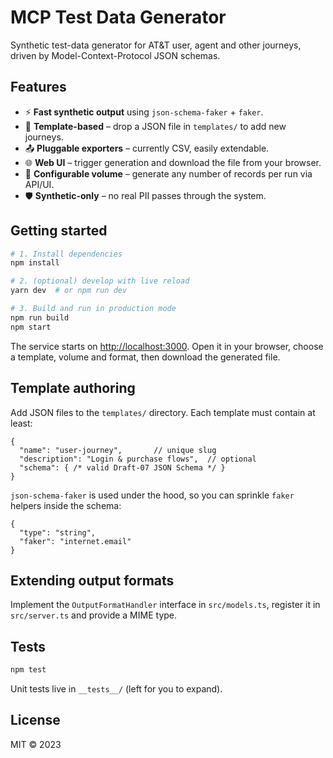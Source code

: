 # MCP Test Data Generator

Synthetic test-data generator for AT&T user, agent and other journeys, driven by Model-Context-Protocol JSON schemas.

## Features

* ⚡ **Fast synthetic output** using `json-schema-faker` + `faker`.
* 🔌 **Template-based** – drop a JSON file in `templates/` to add new journeys.
* 📤 **Pluggable exporters** – currently CSV, easily extendable.
* 🌐 **Web UI** – trigger generation and download the file from your browser.
* 🔧 **Configurable volume** – generate any number of records per run via API/UI.
* 🛡 **Synthetic-only** – no real PII passes through the system.

## Getting started

```bash
# 1. Install dependencies
npm install

# 2. (optional) develop with live reload
yarn dev  # or npm run dev

# 3. Build and run in production mode
npm run build
npm start
```

The service starts on <http://localhost:3000>. Open it in your browser, choose a template, volume and format, then download the generated file.

## Template authoring

Add JSON files to the `templates/` directory. Each template must contain at least:

```json5
{
  "name": "user-journey",       // unique slug
  "description": "Login & purchase flows",  // optional
  "schema": { /* valid Draft-07 JSON Schema */ }
}
```

`json-schema-faker` is used under the hood, so you can sprinkle `faker` helpers inside the schema:

```json5
{
  "type": "string",
  "faker": "internet.email"
}
```

## Extending output formats

Implement the `OutputFormatHandler` interface in `src/models.ts`, register it in `src/server.ts` and provide a MIME type.

## Tests

```bash
npm test
```

Unit tests live in `__tests__/` (left for you to expand).

## License

MIT © 2023 
